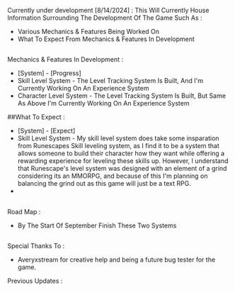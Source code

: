 Currently under development [8/14/2024] :
This Will Currently House Information Surrounding The Development Of The Game Such As :
  - Various Mechanics & Features Being Worked On
  - What To Expect From Mechanics & Features In Development

##

Mechanics & Features In Development :
- [System] - [Progress]
- Skill Level System - The Level Tracking System Is Built, And I'm Currently Working On An Experience System 
- Character Level System - The Level Tracking System Is Built, But Same As Above I'm Currently Working On An Experience System

##What To Expect :
- [System] - [Expect]
- Skill Level System - My skill level system does take some insparation from Runescapes Skill leveling system, as I find it to be a system that allows someone to build their character how they want while offering a rewarding experience for leveling these skills up. However, I understand that Runescape's level system was designed with an element of a grind considering its an MMORPG, and because of this I'm planning on balancing the grind out as this game will just be a text RPG.
- 

##

Road Map :
- By The Start Of September Finish These Two Systems

##

Special Thanks To :
- Averyxstream for creative help and being a future bug tester for the game.


Previous Updates :
